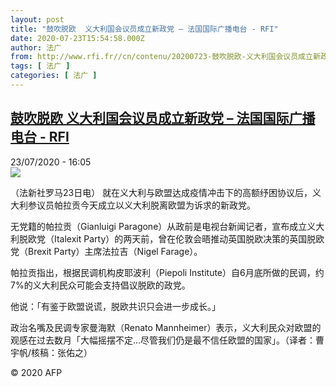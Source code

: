 ```yaml
---
layout: post
title: "鼓吹脱欧  义大利国会议员成立新政党 – 法国国际广播电台 - RFI"
date: 2020-07-23T15:54:58.000Z
author: 法广
from: http://www.rfi.fr//cn/contenu/20200723-鼓吹脱欧-义大利国会议员成立新政党
tags: [ 法广 ]
categories: [ 法广 ]
---
```

<!--1595519698000-->
[鼓吹脱欧  义大利国会议员成立新政党 – 法国国际广播电台 - RFI](http://www.rfi.fr//cn/contenu/20200723-%E9%BC%93%E5%90%B9%E8%84%B1%E6%AC%A7-%E4%B9%89%E5%A4%A7%E5%88%A9%E5%9B%BD%E4%BC%9A%E8%AE%AE%E5%91%98%E6%88%90%E7%AB%8B%E6%96%B0%E6%94%BF%E5%85%9A)
------

<div>
<div>23/07/2020 - 16:05</div><img src="https://s.rfi.fr/media/display/edde3468-ccf6-11ea-b156-005056bf87d6/w:310/p:16x9/int0019b.200723220505.jpg"><div class="t-content__body u-clearfix"><div class="m-interstitial"></div><p>（法新社罗马23日电）    就在义大利与欧盟达成疫情冲击下的高额纾困协议后，义大利参议员帕拉贡今天成立以义大利脱离欧盟为诉求的新政党。</p><p>    无党籍的帕拉贡（Gianluigi Paragone）从政前是电视台新闻记者，宣布成立义大利脱欧党（Italexit Party）的两天前，曾在伦敦会晤推动英国脱欧决策的英国脱欧党（Brexit Party）主席法拉吉（Nigel Farage）。</p><p>    帕拉贡指出，根据民调机构皮耶波利（Piepoli Institute）自6月底所做的民调，约7%的义大利民众可能会支持倡议脱欧的政党。</p><p>    他说：「有鉴于欧盟说谎，脱欧共识只会进一步成长。」</p><p>    政治名嘴及民调专家曼海默（Renato Mannheimer）表示，义大利民众对欧盟的观感在过去数月「大幅摇摆不定…尽管我们仍是最不信任欧盟的国家」。（译者：曹宇帆/核稿：张佑之）</p><p class="t-copyright">© 2020 AFP</p>        </div>
</div>
